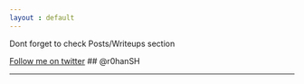 ```yaml
---
layout : default
---
```


Dont forget to check Posts/Writeups section

[Follow me on twitter](https://twitter.com/r0hanSH) ## @r0hanSH

---
